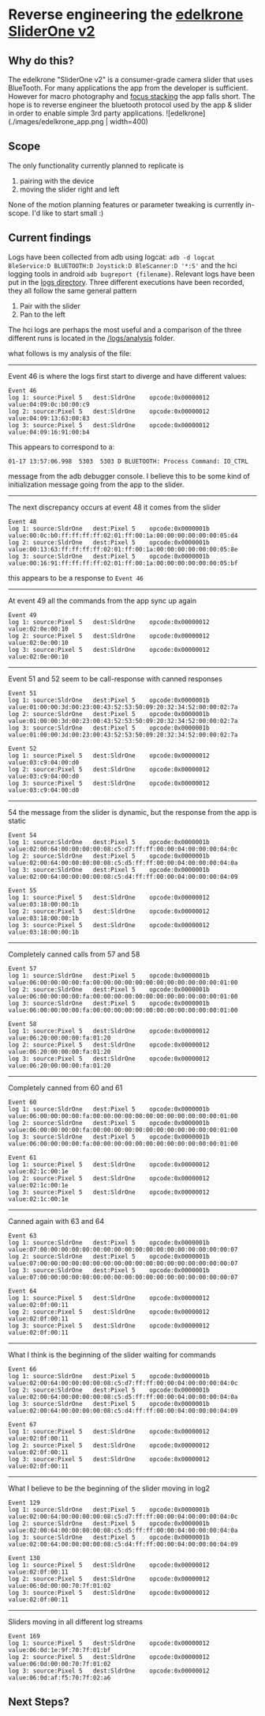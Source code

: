 # Reverse engineering the [edelkrone SliderOne v2](https://edelkrone.com/products/sliderone-v2)

## Why do this?
The edelkrone "SliderOne v2" is a consumer-grade camera slider that uses BlueTooth. For many applications the 
app from the developer is sufficient. However for macro photography and [focus stacking](https://en.wikipedia.org/wiki/Focus_stacking)
the app falls short. The hope is to reverse engineer the bluetooth protocol used by the app & slider in order to 
enable simple 3rd party applications.
![edelkrone](./images/edelkrone_app.png | width=400)
## Scope
The only functionality currently planned to replicate is
1. pairing with the device
2. moving the slider right and left

None of the motion planning features or parameter tweaking is currently in-scope. I'd like to start small :)
## Current findings
Logs have been collected from adb using logcat: `adb -d logcat BleService:D BLUETOOTH:D Joystick:D BleScanner:D '*:S'`
and the hci logging tools in android `adb bugreport {filename}`. Relevant logs have been put in the
[logs directory](./logs). Three different executions have been recorded, they all follow the same general pattern

1. Pair with the slider
2. Pan to the left

The hci logs are perhaps the most useful and a comparison of the three different runs is located in the 
[/logs/analysis](./logs/analysis) folder.

what follows is my analysis of the file:
***
Event 46 is where the logs first start to diverge and have different values:
```
Event 46
log 1: source:Pixel 5	dest:SldrOne	opcode:0x00000012	value:04:09:0c:b0:00:c9
log 2: source:Pixel 5	dest:SldrOne	opcode:0x00000012	value:04:09:13:63:00:83
log 3: source:Pixel 5	dest:SldrOne	opcode:0x00000012	value:04:09:16:91:00:b4
```
This appears to correspond to a:
```
01-17 13:57:06.998  5303  5303 D BLUETOOTH: Process Command: IO_CTRL
```
message from the adb debugger console. I believe this to be some kind of initialization message going from the
app to the slider.
***
The next discrepancy occurs at event 48 it comes from the slider
```
Event 48
log 1: source:SldrOne	dest:Pixel 5	opcode:0x0000001b	value:00:0c:b0:ff:ff:ff:ff:02:01:ff:00:1a:00:00:00:00:00:00:05:d4
log 2: source:SldrOne	dest:Pixel 5	opcode:0x0000001b	value:00:13:63:ff:ff:ff:ff:02:01:ff:00:1a:00:00:00:00:00:00:05:8e
log 3: source:SldrOne	dest:Pixel 5	opcode:0x0000001b	value:00:16:91:ff:ff:ff:ff:02:01:ff:00:1a:00:00:00:00:00:00:05:bf
```
this appears to be a response to `Event 46`
***
At event 49 all the commands from the app sync up again
```
Event 49
log 1: source:Pixel 5	dest:SldrOne	opcode:0x00000012	value:02:0e:00:10
log 2: source:Pixel 5	dest:SldrOne	opcode:0x00000012	value:02:0e:00:10
log 3: source:Pixel 5	dest:SldrOne	opcode:0x00000012	value:02:0e:00:10
```
***
Event 51 and 52 seem to be call-response with canned responses
```
Event 51
log 1: source:SldrOne	dest:Pixel 5	opcode:0x0000001b	value:01:00:00:3d:00:23:00:43:52:53:50:09:20:32:34:52:00:00:02:7a
log 2: source:SldrOne	dest:Pixel 5	opcode:0x0000001b	value:01:00:00:3d:00:23:00:43:52:53:50:09:20:32:34:52:00:00:02:7a
log 3: source:SldrOne	dest:Pixel 5	opcode:0x0000001b	value:01:00:00:3d:00:23:00:43:52:53:50:09:20:32:34:52:00:00:02:7a

Event 52
log 1: source:Pixel 5	dest:SldrOne	opcode:0x00000012	value:03:c9:04:00:d0
log 2: source:Pixel 5	dest:SldrOne	opcode:0x00000012	value:03:c9:04:00:d0
log 3: source:Pixel 5	dest:SldrOne	opcode:0x00000012	value:03:c9:04:00:d0
```
***
54 the message from the slider is dynamic, but the response from the app is static
```
Event 54
log 1: source:SldrOne	dest:Pixel 5	opcode:0x0000001b	value:02:00:64:00:00:00:00:08:c5:d7:ff:ff:00:00:04:00:00:00:04:0c
log 2: source:SldrOne	dest:Pixel 5	opcode:0x0000001b	value:02:00:64:00:00:00:00:08:c5:d5:ff:ff:00:00:04:00:00:00:04:0a
log 3: source:SldrOne	dest:Pixel 5	opcode:0x0000001b	value:02:00:64:00:00:00:00:08:c5:d4:ff:ff:00:00:04:00:00:00:04:09

Event 55
log 1: source:Pixel 5	dest:SldrOne	opcode:0x00000012	value:03:18:00:00:1b
log 2: source:Pixel 5	dest:SldrOne	opcode:0x00000012	value:03:18:00:00:1b
log 3: source:Pixel 5	dest:SldrOne	opcode:0x00000012	value:03:18:00:00:1b
```
***
Completely canned calls from 57 and 58
```
Event 57
log 1: source:SldrOne	dest:Pixel 5	opcode:0x0000001b	value:06:00:00:00:00:fa:00:00:00:00:00:00:00:00:00:00:00:00:01:00
log 2: source:SldrOne	dest:Pixel 5	opcode:0x0000001b	value:06:00:00:00:00:fa:00:00:00:00:00:00:00:00:00:00:00:00:01:00
log 3: source:SldrOne	dest:Pixel 5	opcode:0x0000001b	value:06:00:00:00:00:fa:00:00:00:00:00:00:00:00:00:00:00:00:01:00

Event 58
log 1: source:Pixel 5	dest:SldrOne	opcode:0x00000012	value:06:20:00:00:00:fa:01:20
log 2: source:Pixel 5	dest:SldrOne	opcode:0x00000012	value:06:20:00:00:00:fa:01:20
log 3: source:Pixel 5	dest:SldrOne	opcode:0x00000012	value:06:20:00:00:00:fa:01:20
```
***
Completely canned from 60 and 61
```
Event 60
log 1: source:SldrOne	dest:Pixel 5	opcode:0x0000001b	value:06:00:00:00:00:fa:00:00:00:00:00:00:00:00:00:00:00:00:01:00
log 2: source:SldrOne	dest:Pixel 5	opcode:0x0000001b	value:06:00:00:00:00:fa:00:00:00:00:00:00:00:00:00:00:00:00:01:00
log 3: source:SldrOne	dest:Pixel 5	opcode:0x0000001b	value:06:00:00:00:00:fa:00:00:00:00:00:00:00:00:00:00:00:00:01:00

Event 61
log 1: source:Pixel 5	dest:SldrOne	opcode:0x00000012	value:02:1c:00:1e
log 2: source:Pixel 5	dest:SldrOne	opcode:0x00000012	value:02:1c:00:1e
log 3: source:Pixel 5	dest:SldrOne	opcode:0x00000012	value:02:1c:00:1e
```
***
Canned again with 63 and 64
```
Event 63
log 1: source:SldrOne	dest:Pixel 5	opcode:0x0000001b	value:07:00:00:00:00:00:00:00:00:00:00:00:00:00:00:00:00:00:00:07
log 2: source:SldrOne	dest:Pixel 5	opcode:0x0000001b	value:07:00:00:00:00:00:00:00:00:00:00:00:00:00:00:00:00:00:00:07
log 3: source:SldrOne	dest:Pixel 5	opcode:0x0000001b	value:07:00:00:00:00:00:00:00:00:00:00:00:00:00:00:00:00:00:00:07

Event 64
log 1: source:Pixel 5	dest:SldrOne	opcode:0x00000012	value:02:0f:00:11
log 2: source:Pixel 5	dest:SldrOne	opcode:0x00000012	value:02:0f:00:11
log 3: source:Pixel 5	dest:SldrOne	opcode:0x00000012	value:02:0f:00:11
```
***
What I think is the beginning of the slider waiting for commands
```
Event 66
log 1: source:SldrOne	dest:Pixel 5	opcode:0x0000001b	value:02:00:64:00:00:00:00:08:c5:d7:ff:ff:00:00:04:00:00:00:04:0c
log 2: source:SldrOne	dest:Pixel 5	opcode:0x0000001b	value:02:00:64:00:00:00:00:08:c5:d5:ff:ff:00:00:04:00:00:00:04:0a
log 3: source:SldrOne	dest:Pixel 5	opcode:0x0000001b	value:02:00:64:00:00:00:00:08:c5:d4:ff:ff:00:00:04:00:00:00:04:09

Event 67
log 1: source:Pixel 5	dest:SldrOne	opcode:0x00000012	value:02:0f:00:11
log 2: source:Pixel 5	dest:SldrOne	opcode:0x00000012	value:02:0f:00:11
log 3: source:Pixel 5	dest:SldrOne	opcode:0x00000012	value:02:0f:00:11
```
***
What I believe to be the beginning of the slider moving in log2
```
Event 129
log 1: source:SldrOne	dest:Pixel 5	opcode:0x0000001b	value:02:00:64:00:00:00:00:08:c5:d7:ff:ff:00:00:04:00:00:00:04:0c
log 2: source:SldrOne	dest:Pixel 5	opcode:0x0000001b	value:02:00:64:00:00:00:00:08:c5:d5:ff:ff:00:00:04:00:00:00:04:0a
log 3: source:SldrOne	dest:Pixel 5	opcode:0x0000001b	value:02:00:64:00:00:00:00:08:c5:d4:ff:ff:00:00:04:00:00:00:04:09

Event 130
log 1: source:Pixel 5	dest:SldrOne	opcode:0x00000012	value:02:0f:00:11
log 2: source:Pixel 5	dest:SldrOne	opcode:0x00000012	value:06:0d:00:00:70:7f:01:02
log 3: source:Pixel 5	dest:SldrOne	opcode:0x00000012	value:02:0f:00:11
```
***
Sliders moving in all different log streams
```
Event 169
log 1: source:Pixel 5	dest:SldrOne	opcode:0x00000012	value:06:0d:1e:9f:70:7f:01:bf
log 2: source:Pixel 5	dest:SldrOne	opcode:0x00000012	value:06:0d:00:00:70:7f:01:02
log 3: source:Pixel 5	dest:SldrOne	opcode:0x00000012	value:06:0d:af:f5:70:7f:02:a6
```

## Next Steps?

